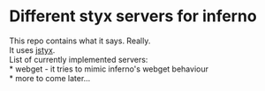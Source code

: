 Different styx servers for inferno
==================================

This repo contains what it says. Really.  
It uses [jstyx](http://jstyx.sf.net).  
List of currently implemented servers:  
    * webget - it tries to mimic inferno's webget behaviour  
    * more to come later...  